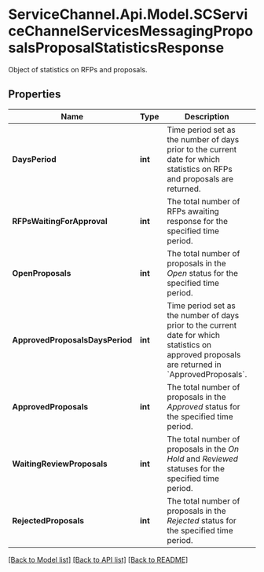 # ServiceChannel.Api.Model.SCServiceChannelServicesMessagingProposalsProposalStatisticsResponse
Object of statistics on RFPs and proposals.

## Properties

Name | Type | Description | Notes
------------ | ------------- | ------------- | -------------
**DaysPeriod** | **int** | Time period set as the number of days prior to the current date for which statistics on RFPs and proposals are returned. | [optional] 
**RFPsWaitingForApproval** | **int** | The total number of RFPs awaiting response for the specified time period. | [optional] 
**OpenProposals** | **int** | The total number of proposals in the _Open_ status for the specified time period. | [optional] 
**ApprovedProposalsDaysPeriod** | **int** | Time period set as the number of days prior to the current date for which statistics on approved proposals are returned in &#x60;ApprovedProposals&#x60;. | [optional] 
**ApprovedProposals** | **int** | The total number of proposals in the _Approved_ status for the specified time period. | [optional] 
**WaitingReviewProposals** | **int** | The total number of proposals in the _On Hold_ and _Reviewed_ statuses for the specified time period. | [optional] 
**RejectedProposals** | **int** | The total number of proposals in the _Rejected_ status for the specified time period. | [optional] 

[[Back to Model list]](../README.md#documentation-for-models) [[Back to API list]](../README.md#documentation-for-api-endpoints) [[Back to README]](../README.md)

